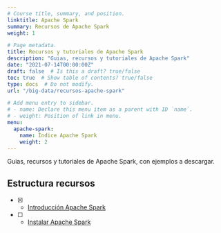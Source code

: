 ```yaml
---
# Course title, summary, and position.
linktitle: Apache Spark
summary: Recursos de Apache Spark
weight: 1

# Page metadata.
title: Recursos y tutoriales de Apache Spark
description: "Guias, recursos y tutoriales de Apache Spark"
date: "2021-07-14T00:00:00Z"
draft: false  # Is this a draft? true/false
toc: true  # Show table of contents? true/false
type: docs  # Do not modify.
url: "/big-data/recursos-apache-spark"

# Add menu entry to sidebar.
# - name: Declare this menu item as a parent with ID `name`.
# - weight: Position of link in menu.
menu:
  apache-spark:
    name: Índice Apache Spark
    weight: 2
---
```


Guias, recursos y tutoriales de Apache Spark, con ejemplos a descargar.

## Estructura recursos

- [X] - [Introducción Apache Spark](/apache-spark/01-intro-apache-spark)
- [ ] - [Instalar Apache Spark](#)